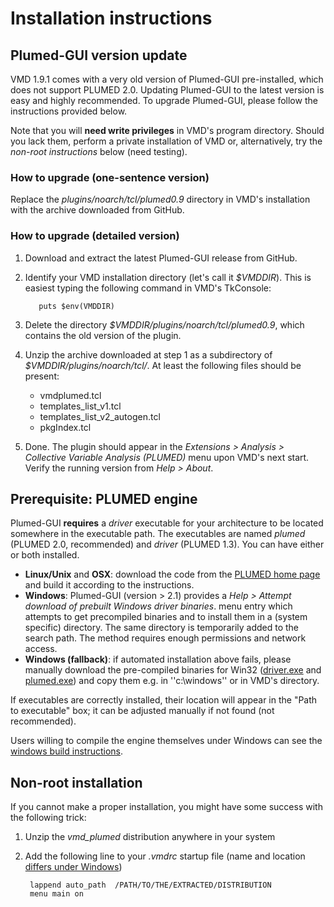Installation instructions
========================================



Plumed-GUI version update
----------------------------------------

VMD 1.9.1 comes with a very old version of Plumed-GUI pre-installed,
which does not support PLUMED 2.0. Updating Plumed-GUI to the latest
version is easy and  highly recommended. To upgrade Plumed-GUI, please
follow the instructions provided below.  

Note that you will **need write privileges** in VMD's program
directory. Should you lack them, perform a private installation of VMD 
or, alternatively, try the _non-root instructions_ below (need testing).


### How to upgrade (one-sentence version) ###

Replace the _plugins/noarch/tcl/plumed0.9_ directory in VMD's installation with
the archive downloaded from GitHub.


### How to upgrade (detailed version) ###

1. Download and extract the latest Plumed-GUI release from GitHub.

2. Identify your VMD installation directory (let's call it
   _$VMDDIR_). This is easiest typing the following command in VMD's
   TkConsole:

          puts $env(VMDDIR)

3. Delete the directory  _$VMDDIR/plugins/noarch/tcl/plumed0.9_, 
   which contains the old version of the plugin.

4. Unzip the archive downloaded at step 1 as a subdirectory of _$VMDDIR/plugins/noarch/tcl/_.  At least the following files should be present:
   * vmdplumed.tcl
   * templates_list_v1.tcl
   * templates_list_v2_autogen.tcl
   * pkgIndex.tcl


5. Done. The plugin should appear in the _Extensions > Analysis >
   Collective Variable Analysis (PLUMED)_ menu upon VMD's next
   start. Verify the running version from _Help > About_.



Prerequisite: PLUMED engine
----------------------------------------

Plumed-GUI **requires** a _driver_  executable for your architecture to be located somewhere in the
executable path.  The executables are named _plumed_ (PLUMED 2.0, recommended) and _driver_ (PLUMED 1.3).
You can have either or both installed.  


 * **Linux/Unix** and **OSX**:   download the code from the [PLUMED home page](http://www.plumed-code.org) and build it according to the instructions.  
 * **Windows**: Plumed-GUI (version > 2.1) provides a _Help > Attempt download of prebuilt Windows driver binaries_.
 menu entry which attempts to get precompiled binaries and to install them in a (system specific) directory. The same directory is temporarily added to the search path. The method requires enough permissions and network access. 
 * **Windows (fallback)**: if automated installation above fails, please manually download the pre-compiled binaries for Win32 ([driver.exe](http://www.multiscalelab.org/utilities/PlumedGUI?action=AttachFile&do=get&target=driver.exe) and [plumed.exe](http://www.multiscalelab.org/utilities/PlumedGUI?action=AttachFile&do=get&target=plumed.exe)) and copy them e.g. in ''c:\windows'' or in VMD's directory. 


If executables are correctly installed, their location will appear in the "Path to executable" box; it can be adjusted manually if not found (not recommended). 

Users willing to compile the engine themselves under Windows can see the [windows build instructions](http://www.multiscalelab.org/utilities/PlumedGUI/BuildWin32).





Non-root installation
---------------------

If you cannot make a proper installation, you might have some success with the following trick:

1. Unzip the _vmd_plumed_ distribution anywhere in your system

2. Add the following line to your _.vmdrc_ startup file (name and location [differs under Windows](http://www.ks.uiuc.edu/Research/vmd/vmd-1.7/ug/node197.html))

        lappend auto_path  /PATH/TO/THE/EXTRACTED/DISTRIBUTION
        menu main on


